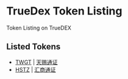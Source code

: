 # TrueDex Token Listing
Token Listing on TrueDEX

## Listed Tokens
* [TWGT](listed/twgt/token.info.md) | [天赐通证](listed/twgt/token.info.zh.md)
* [HSTZ](listed/hstz/token.info.md) | [汇商通证](listed/hstz/token.info.zh.md)